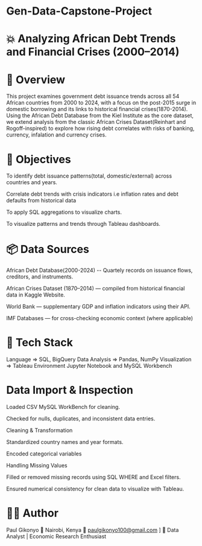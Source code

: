 # Gen-Data-Capstone-Project

# 💥 Analyzing African Debt Trends and Financial Crises (2000–2014)
# 🧠 Overview

This project examines government debt issuance trends across all 54 African countries from 2000 to 2024, with a focus on the post-2015 surge in domestic borrowing and its links to historical financial crises(1870-2014). Using the African Debt Database from the Kiel Institute as the core dataset, we extend analysis from the classic African Crises Dataset(Reinhart and Rogoff-inspired) to explore how rising debt correlates with risks of banking, currency, infalation and currency crises.

# 🎯 Objectives

To identify debt issuance patterns(total, domestic/external) across countries and years.

Correlate debt trends with crisis indicators i.e inflation rates and debt defaults from historical data

To apply SQL aggregations to visualize charts.

To visualize patterns and trends through Tableau dashboards.
# 📦 Data Sources
African Debt Database(2000-2024) -- Quartely records on issuance flows, creditors, and instruments.

African Crises Dataset (1870–2014) — compiled from historical financial data in Kaggle Website.

World Bank — supplementary GDP and inflation indicators using their API.

IMF Databases — for cross-checking economic context (where applicable)

# 🧰 Tech Stack                   
Language =>	SQL, BigQuery
Data Analysis =>	Pandas, NumPy
Visualization	=> Tableau
Environment	Jupyter Notebook and MySQL Workbench 

# Data Import & Inspection

Loaded CSV MySQL WorkBench for cleaning.

Checked for nulls, duplicates, and inconsistent data entries.

Cleaning & Transformation

Standardized country names and year formats.

Encoded categorical variables 

Handling Missing Values

Filled or removed missing records using SQL WHERE and Excel filters.

Ensured numerical consistency for clean data to visualize with Tableau.

# 👨‍💻 Author

Paul Gikonyo
📍 Nairobi, Kenya
📧 paulgikonyo100@gmail.com
]
💼 Data Analyst | Economic Research Enthusiast
